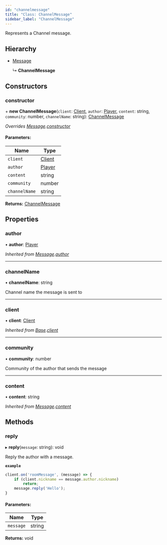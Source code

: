 ```yaml
---
id: "channelmessage"
title: "Class: ChannelMessage"
sidebar_label: "ChannelMessage"
---
```


Represents a Channel message.

## Hierarchy

* [Message](message.md)

  ↳ **ChannelMessage**

## Constructors

### constructor

\+ **new ChannelMessage**(`client`: [Client](client.md), `author`: [Player](player.md), `content`: string, `community`: number, `channelName`: string): [ChannelMessage](channelmessage.md)

*Overrides [Message](message.md).[constructor](message.md#constructor)*

#### Parameters:

Name | Type |
------ | ------ |
`client` | [Client](client.md) |
`author` | [Player](player.md) |
`content` | string |
`community` | number |
`channelName` | string |

**Returns:** [ChannelMessage](channelmessage.md)

## Properties

### author

•  **author**: [Player](player.md)

*Inherited from [Message](message.md).[author](message.md#author)*

___

### channelName

•  **channelName**: string

Channel name the message is sent to

___

### client

•  **client**: [Client](client.md)

*Inherited from [Base](base.md).[client](base.md#client)*

___

### community

•  **community**: number

Community of the author that sends the message

___

### content

•  **content**: string

*Inherited from [Message](message.md).[content](message.md#content)*

## Methods

### reply

▸ **reply**(`message`: string): void

Reply the author with a message.

**`example`** 
```js
client.on('roomMessage', (message) => {
	if (client.nickname == message.author.nickname)
		return;
	message.reply('Hello');
}
```

#### Parameters:

Name | Type |
------ | ------ |
`message` | string |

**Returns:** void
